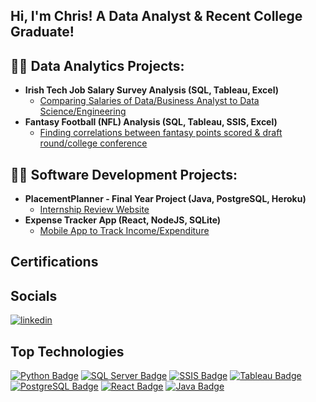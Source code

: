 ## Hi, I'm Chris! A Data Analyst & Recent College Graduate!<br/>

## 👨‍💻 Data Analytics Projects:

- <b>Irish Tech Job Salary Survey Analysis (SQL, Tableau, Excel)</b>
  - [Comparing Salaries of Data/Business Analyst to Data Science/Engineering](https://github.com/ChrisRyan2210/IrishSalarySurveyAnalysis)
- <b>Fantasy Football (NFL) Analysis (SQL, Tableau, SSIS, Excel)</b>
  - [Finding correlations between fantasy points scored & draft round/college conference](https://github.com/ChrisRyan2210/Fantasy-NFL-Analysis)

## 👨‍💻 Software Development Projects:

- <b>PlacementPlanner - Final Year Project (Java, PostgreSQL, Heroku)</b>
  - [Internship Review Website](https://github.com/ChrisRyan2210/PlacementPlanner)
- <b>Expense Tracker App (React, NodeJS, SQLite)</b>
  - [Mobile App to Track Income/Expenditure](https://github.com/ChrisRyan2210/ExpenseTrackerApp_v1)
 
## Certifications

## Socials

[![linkedin](https://img.shields.io/badge/Linkedin-0e76a8?style=for-the-badge&logo=Linkedin&logoColor=white)](https://www.linkedin.com/in/christopher-ryan-8229a81b9/)

## Top Technologies

[![Python Badge](https://img.shields.io/badge/Python-3776AB?style=for-the-badge&logo=Python&logoColor=white)](https://www.python.org/)
[![SQL Server Badge](https://img.shields.io/badge/SQL_Server-CC2927?style=for-the-badge&logo=Microsoft-SQL-Server&logoColor=white)](https://www.microsoft.com/en-us/sql-server)
[![SSIS Badge](https://img.shields.io/badge/SSIS-003366?style=for-the-badge&logo=Microsoft&logoColor=white)](https://docs.microsoft.com/en-us/sql/integration-services/sql-server-integration-services?view=sql-server-ver15)
[![Tableau Badge](https://img.shields.io/badge/Tableau-E97627?style=for-the-badge&logo=Tableau&logoColor=white)](https://www.tableau.com/)
[![PostgreSQL Badge](https://img.shields.io/badge/PostgreSQL-336791?style=for-the-badge&logo=PostgreSQL&logoColor=white)](https://www.postgresql.org/)
[![React Badge](https://img.shields.io/badge/React-61DAFB?style=for-the-badge&logo=React&logoColor=white&labelColor=000000)](https://reactjs.org/)
[![Java Badge](https://img.shields.io/badge/Java-007396?style=for-the-badge&logo=Java&logoColor=white)](https://www.java.com/)




